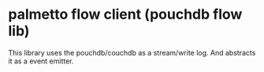 # palmetto flow client (pouchdb flow lib)

This library uses the pouchdb/couchdb as a stream/write log.  And abstracts it as a event emitter.